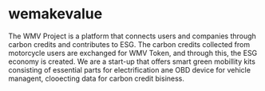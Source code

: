 # wemakevalue
The WMV Project is a platform that connects users and companies through carbon credits and contributes to ESG.
The carbon credits collected from motorcycle users are exchanged for WMV Token, and through this, the ESG economy is created.
We are a start-up that offers smart green mobillity kits consisting of essential parts for electrification ane OBD device for vehicle managent, clooecting data for carbon credit bisiness.
